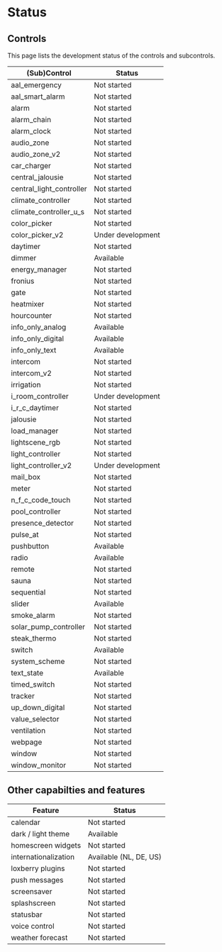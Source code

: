 # Status

## Controls

This page lists the development status of the controls and subcontrols.

| (Sub)Control             | Status            |
|--------------------------|-------------------|
| aal_emergency            | Not started       |
| aal_smart_alarm          | Not started       |
| alarm                    | Not started       |
| alarm_chain              | Not started       |
| alarm_clock              | Not started       |
| audio_zone               | Not started       |
| audio_zone_v2            | Not started       |
| car_charger              | Not started       |
| central_jalousie         | Not started       |
| central_light_controller | Not started       |
| climate_controller       | Not started       |
| climate_controller_u_s   | Not started       |
| color_picker             | Not started       |
| color_picker_v2          | Under development |
| daytimer                 | Not started       |
| dimmer                   | Available         |
| energy_manager           | Not started       |
| fronius                  | Not started       |
| gate                     | Not started       |
| heatmixer                | Not started       |
| hourcounter              | Not started       |
| info_only_analog         | Available         |
| info_only_digital        | Available         |
| info_only_text           | Available         |
| intercom                 | Not started       |
| intercom_v2              | Not started       |
| irrigation               | Not started       |
| i_room_controller        | Under development |
| i_r_c_daytimer           | Not started       |
| jalousie                 | Not started       |
| load_manager             | Not started       |
| lightscene_rgb           | Not started       |
| light_controller         | Not started       |
| light_controller_v2      | Under development |
| mail_box                 | Not started       |
| meter                    | Not started       |
| n_f_c_code_touch         | Not started       |
| pool_controller          | Not started       |
| presence_detector        | Not started       |
| pulse_at                 | Not started       |
| pushbutton               | Available         |
| radio                    | Available         |
| remote                   | Not started       |
| sauna                    | Not started       |
| sequential               | Not started       |
| slider                   | Available         |
| smoke_alarm              | Not started       |
| solar_pump_controller    | Not started       |
| steak_thermo             | Not started       |
| switch                   | Available         |
| system_scheme            | Not started       |
| text_state               | Available         |
| timed_switch             | Not started       |
| tracker                  | Not started       |
| up_down_digital          | Not started       |
| value_selector           | Not started       |
| ventilation              | Not started       |
| webpage                  | Not started       |
| window                   | Not started       |
| window_monitor           | Not started       |

## Other capabilties and features

| Feature                  | Status                 |
|--------------------------|------------------------|
| calendar                 | Not started            |
| dark / light theme       | Available              |
| homescreen widgets       | Not started            |
| internationalization     | Available (NL, DE, US) |
| loxberry plugins         | Not started            |
| push messages            | Not started            |
| screensaver              | Not started            |
| splashscreen             | Not started            |
| statusbar                | Not started            |
| voice control            | Not started            |
| weather forecast         | Not started            |
